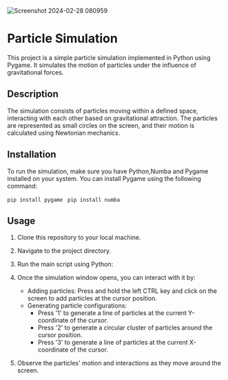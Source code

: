 
![Screenshot 2024-02-28 080959](https://github.com/amalsam/Gravity/assets/47856775/1768e687-ef29-4c4c-a752-397b634cd9a2)

# Particle Simulation

This project is a simple particle simulation implemented in Python using Pygame. It simulates the motion of particles under the influence of gravitational forces.

## Description

The simulation consists of particles moving within a defined space, interacting with each other based on gravitational attraction. The particles are represented as small circles on the screen, and their motion is calculated using Newtonian mechanics.

## Installation

To run the simulation, make sure you have Python,Numba and Pygame installed on your system. You can install Pygame using the following command:

```pip install pygame ```
```pip install numba```


## Usage

1. Clone this repository to your local machine.
2. Navigate to the project directory.
3. Run the main script using Python:


4. Once the simulation window opens, you can interact with it by:
   - Adding particles: Press and hold the left CTRL key and click on the screen to add particles at the cursor position.
   - Generating particle configurations:
     - Press '1' to generate a line of particles at the current Y-coordinate of the cursor.
     - Press '2' to generate a circular cluster of particles around the cursor position.
     - Press '3' to generate a line of particles at the current X-coordinate of the cursor.

5. Observe the particles' motion and interactions as they move around the screen.







